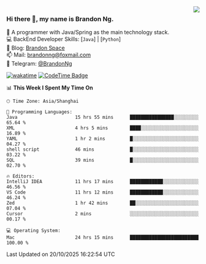 <img  align="right" src="https://github-readme-stats-brandon0824.vercel.app/api/top-langs/?username=brandon0824&layout=compact">

### Hi there 👋, my name is Brandon Ng.

🌱 A programmer with Java/Spring as the main technology stack.  
💻 BackEnd Developer Skills: [`Java`] | [`Python`]  
📝 Blog: [Brandon Space](https://blog.brandonng.cc)  
📫 Mail: brandonng@foxmail.com  
📰 Telegram: [@BrandonNg](https://t.me/BrandonNg24)  

[![wakatime](https://wakatime.com/badge/user/940cafbf-f9d5-4b24-9a07-19bb072f52bb.svg)](https://wakatime.com/@940cafbf-f9d5-4b24-9a07-19bb072f52bb)
[![CodeTime Badge](https://shields.jannchie.com/endpoint?style=plastic&color=&url=https%3A%2F%2Fapi.codetime.dev%2Fv3%2Fusers%2Fshield%3Fuid%3D128%26minutes%3D10080)](https://codetime.dev)

<!--START_SECTION:waka-->
📊 **This Week I Spent My Time On** 

```text
🕑︎ Time Zone: Asia/Shanghai

💬 Programming Languages: 
Java                     15 hrs 55 mins      ████████████████░░░░░░░░░   65.64 % 
XML                      4 hrs 5 mins        ████░░░░░░░░░░░░░░░░░░░░░   16.89 % 
YAML                     1 hr 2 mins         █░░░░░░░░░░░░░░░░░░░░░░░░   04.27 % 
shell script             46 mins             █░░░░░░░░░░░░░░░░░░░░░░░░   03.22 % 
SQL                      39 mins             █░░░░░░░░░░░░░░░░░░░░░░░░   02.70 % 

🔥 Editors: 
IntelliJ IDEA            11 hrs 17 mins      ████████████░░░░░░░░░░░░░   46.56 % 
VS Code                  11 hrs 12 mins      ████████████░░░░░░░░░░░░░   46.24 % 
Zed                      1 hr 42 mins        ██░░░░░░░░░░░░░░░░░░░░░░░   07.04 % 
Cursor                   2 mins              ░░░░░░░░░░░░░░░░░░░░░░░░░   00.17 % 

💻 Operating System: 
Mac                      24 hrs 15 mins      █████████████████████████   100.00 % 
```


 Last Updated on 20/10/2025 16:22:54 UTC
<!--END_SECTION:waka-->
